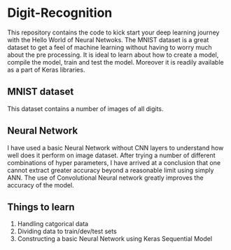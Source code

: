 # Digit-Recognition
This repository contains the code to kick start your deep learning journey with the Hello World of Neural Netwoks. The MNIST dataset is a great dataset to get a feel of machine learning without having to worry much about the pre processing. It is ideal to learn about how to create a model, compile the model, train and test the model. Moreover it is readily available as a part of Keras libraries.

## MNIST dataset
This dataset contains a number of images of all digits. 

## Neural Network
I have used a basic Neural Network without CNN layers to understand how well does it perform on image dataset. After trying a number of different combinations of hyper parameters, I have arrived at a conclusion that one cannot extract greater accuracy beyond a reasonable limit using simply ANN. The use of Convolutional Neural network greatly improves the accuracy of the model.

## Things to learn
1. Handling catgorical data
2. Dividing data to train/dev/test sets
3. Constructing a basic Neural Network using Keras Sequential Model
